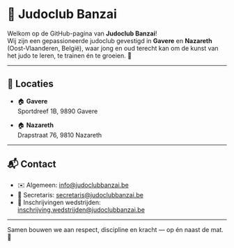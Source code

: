 # 🥋 Judoclub Banzai

Welkom op de GitHub-pagina van **Judoclub Banzai**!  
Wij zijn een gepassioneerde judoclub gevestigd in **Gavere** en **Nazareth** (Oost-Vlaanderen, België), waar jong en oud terecht kan om de kunst van het judo te leren, te trainen én te groeien. 👊

---

## 📍 Locaties

- 🏠 **Gavere**  
  Sportdreef 1B, 9890 Gavere

- 🏠 **Nazareth**  
  Drapstraat 76, 9810 Nazareth

---

## 📬 Contact

- ✉️ Algemeen: [info@judoclubbanzai.be](mailto:info@judoclubbanzai.be)  
- 🧾 Secretaris: [secretaris@judoclubbanzai.be](mailto:secretaris@judoclubbanzai.be)  
- 🥇 Inschrijvingen wedstrijden: [inschrijving.wedstrijden@judoclubbanzai.be](mailto:inschrijving.wedstrijden@judoclubbanzai.be)

---

Samen bouwen we aan respect, discipline en kracht — op én naast de mat. 💪

